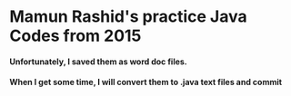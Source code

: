 # Mamun Rashid's practice Java Codes from 2015

#### Unfortunately, I saved them as word doc files. 

#### When I get some time, I will convert them to .java text files and commit

